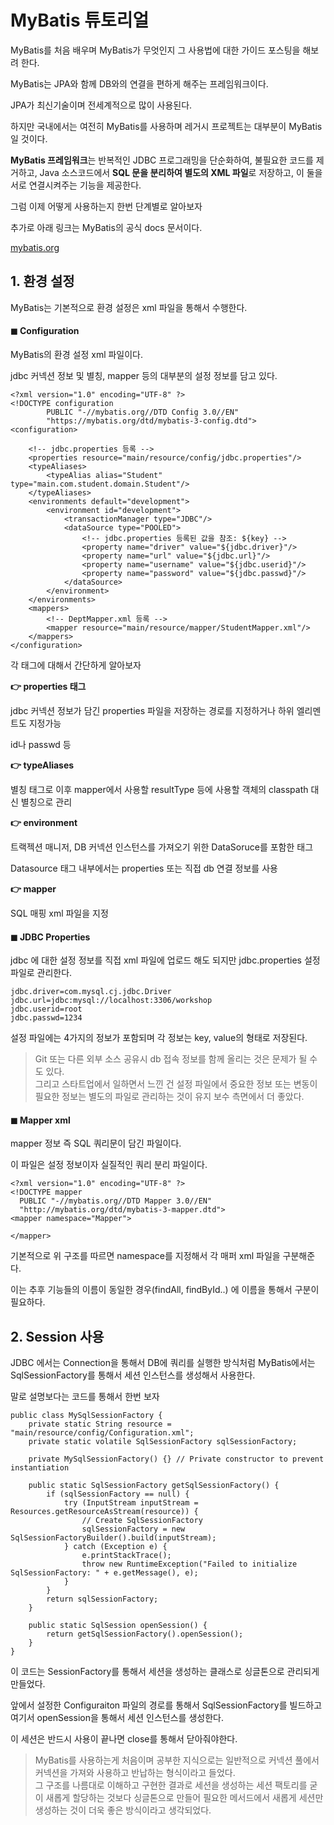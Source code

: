 # **MyBatis 튜토리얼**

MyBatis를 처음 배우며 MyBatis가 무엇인지 그 사용법에 대한 가이드 포스팅을 해보려 한다.

MyBatis는 JPA와 함께 DB와의 연결을 편하게 해주는 프레임워크이다.

JPA가 최신기술이며 전세계적으로 많이 사용된다.

하지만 국내에서는 여전히 MyBatis를 사용하며 레거시 프로젝트는 대부분이 MyBatis 일 것이다.

**MyBatis 프레임워크**는 반복적인 JDBC 프로그래밍을 단순화하여, 불필요한 코드를 제거하고, Java 소스코드에서 **SQL 문을 분리하여 별도의 XML 파일**로 저장하고, 이 둘을 서로 연결시켜주는 기능을 제공한다.

그럼 이제 어떻게 사용하는지 한번 단계별로 알아보자

추가로 아래 링크는 MyBatis의 공식 docs 문서이다.

[mybatis.org](https://mybatis.org/mybatis-3/ko/index.html)

<script>(adsbygoogle = window.adsbygoogle || []).push({});</script>

## **1\. 환경 설정**

MyBatis는 기본적으로 환경 설정은 xml 파일을 통해서 수행한다.

#### **◼ Configuration**

MyBatis의 환경 설정 xml 파일이다.

jdbc 커넥션 정보 및 별칭, mapper 등의 대부분의 설정 정보를 담고 있다.

```
<?xml version="1.0" encoding="UTF-8" ?>
<!DOCTYPE configuration
        PUBLIC "-//mybatis.org//DTD Config 3.0//EN"
        "https://mybatis.org/dtd/mybatis-3-config.dtd">
<configuration>

    <!-- jdbc.properties 등록 -->
    <properties resource="main/resource/config/jdbc.properties"/>
    <typeAliases>
        <typeAlias alias="Student" type="main.com.student.domain.Student"/>
    </typeAliases>
    <environments default="development">
        <environment id="development">
            <transactionManager type="JDBC"/>
            <dataSource type="POOLED">
                <!-- jdbc.properties 등록된 값을 참조: ${key} -->
                <property name="driver" value="${jdbc.driver}"/>
                <property name="url" value="${jdbc.url}"/>
                <property name="username" value="${jdbc.userid}"/>
                <property name="password" value="${jdbc.passwd}"/>
            </dataSource>
        </environment>
    </environments>
    <mappers>
        <!-- DeptMapper.xml 등록 -->
        <mapper resource="main/resource/mapper/StudentMapper.xml"/>
    </mappers>
</configuration>
```

각 태그에 대해서 간단하게 알아보자

**👉 properties 태그** 

jdbc 커넥션 정보가 담긴 properties 파일을 저장하는 경로를 지정하거나 하위 엘리멘트도 지정가능

id나 passwd 등

**👉 typeAliases**

별칭 태그로 이후 mapper에서 사용할 resultType 등에 사용할 객체의 classpath 대신 별칭으로 관리

**👉 environment** 

트랙젝션 매니저, DB 커넥션 인스턴스를 가져오기 위한 DataSoruce를 포함한 태그

Datasource 태그 내부에서는 properties 또는 직접 db 연결 정보를 사용

**👉 mapper**

SQL 매핑 xml 파일을 지정

#### **◼ JDBC Properties**

jdbc 에 대한 설정 정보를 직접 xml 파일에 업로드 해도 되지만 jdbc.properties 설정 파일로 관리한다.

```
jdbc.driver=com.mysql.cj.jdbc.Driver
jdbc.url=jdbc:mysql://localhost:3306/workshop
jdbc.userid=root
jdbc.passwd=1234
```

설정 파일에는 4가지의 정보가 포함되며 각 정보는 key, value의 형태로 저장된다.

> Git 또는 다른 외부 소스 공유시 db 접속 정보를 함께 올리는 것은 문제가 될 수 도 있다.  
> 그리고 스타트업에서 일하면서 느낀 건 설정 파일에서 중요한 정보 또는 변동이 필요한 정보는 별도의 파일로 관리하는 것이 유지 보수 측면에서 더 좋았다.

#### **◼ Mapper xml**

mapper 정보 즉 SQL 쿼리문이 담긴 파일이다.

이 파일은 설정 정보이자 실질적인 쿼리 분리 파일이다.

```
<?xml version="1.0" encoding="UTF-8" ?>
<!DOCTYPE mapper
  PUBLIC "-//mybatis.org//DTD Mapper 3.0//EN"
  "http://mybatis.org/dtd/mybatis-3-mapper.dtd">
<mapper namespace="Mapper">

</mapper>
```

기본적으로 위 구조를 따르면 namespace를 지정해서 각 매퍼 xml 파일을 구분해준다.

이는 추후 기능들의 이름이 동일한 경우(findAll, findById..) 에 이름을 통해서 구분이 필요하다.

## **2\. Session 사용**

JDBC 에서는 Connection을 통해서 DB에 쿼리를 실행한 방식처럼 MyBatis에서는 SqlSessionFactory를 통해서 세션 인스턴스를 생성해서 사용한다.

말로 설명보다는 코드를 통해서 한번 보자

```
public class MySqlSessionFactory {
    private static String resource = "main/resource/config/Configuration.xml";
    private static volatile SqlSessionFactory sqlSessionFactory;

    private MySqlSessionFactory() {} // Private constructor to prevent instantiation

    public static SqlSessionFactory getSqlSessionFactory() {
        if (sqlSessionFactory == null) {
            try (InputStream inputStream = Resources.getResourceAsStream(resource)) {
                // Create SqlSessionFactory
                sqlSessionFactory = new SqlSessionFactoryBuilder().build(inputStream);
            } catch (Exception e) {
                e.printStackTrace();
                throw new RuntimeException("Failed to initialize SqlSessionFactory: " + e.getMessage(), e);
            }
        }
        return sqlSessionFactory;
    }

    public static SqlSession openSession() {
        return getSqlSessionFactory().openSession();
    }
}
```

이 코드는 SessionFactory를 통해서 세션을 생성하는 클래스로 싱글톤으로 관리되게 만들었다.

앞에서 설정한 Configuraiton 파일의 경로를 통해서 SqlSessionFactory를 빌드하고 여기서 openSession을 통해서 세션 인스턴스를 생성한다.

이 세션은 반드시 사용이 끝나면 close를 통해서 닫아줘야한다.

> MyBatis를 사용하는게 처음이며 공부한 지식으로는 일반적으로 커넥션 풀에서 커넥션을 가져와 사용하고 반납하는 형식이라고 들었다.  
> 그 구조를 나름대로 이해하고 구현한 결과로 세션을 생성하는 세션 팩토리를 굳이 새롭게 할당하는 것보다 싱글톤으로 만들어 필요한 메서드에서 새롭게 세션만 생성하는 것이 더욱 좋은 방식이라고 생각되었다.